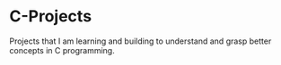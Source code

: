# C-Projects
Projects that I am learning and building to understand and grasp better concepts in C programming.
